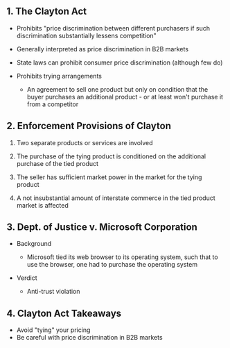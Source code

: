 ## 1. The Clayton Act

- Prohibits "price discrimination between different purchasers if such discrimination substantially lessens competition"

- Generally interpreted as price discrimination in B2B markets

- State laws can prohibit consumer price discrimination (although few do)

- Prohibits trying arrangements
    - An agreement to sell one product but only on condition that the buyer purchases an additional product - or at least won't purchase it from a competitor

## 2. Enforcement Provisions of Clayton

1. Two separate products or services are involved

2. The purchase of the tying product is conditioned on the additional purchase of the tied product

3. The seller has sufficient market power in the market for the tying product

4. A not insubstantial amount of interstate commerce in the tied product market is affected

## 3. Dept. of Justice v. Microsoft Corporation

- Background
    - Microsoft tied its web browser to its operating system, such that to use the browser, one had to purchase the operating system

- Verdict
    - Anti-trust violation

## 4. Clayton Act Takeaways
- Avoid "tying" your pricing
- Be careful with price discrimination in B2B markets
